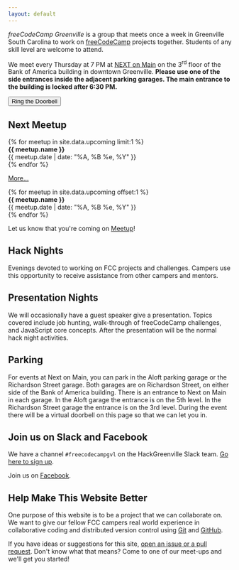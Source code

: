 ```yaml
---
layout: default
---
```

*freeCodeCamp Greenville* is a group that meets once a week in Greenville South
Carolina to work on [freeCodeCamp](https://www.freecodecamp.com/) projects
together. Students of any skill level are welcome to attend.

We meet every Thursday at 7 PM at [NEXT on
Main](http://www.greenvillenext.com/next-space-locations/next-main/) on the
3<sup>rd</sup> floor of the Bank of America building in downtown Greenville.
**Please use one of the side entrances inside the adjacent parking garages. The
main entrance to the building is locked after 6:30&nbsp;PM.**

<div><button id="doorbell">Ring the Doorbell</button></div>

<p id="doorbell-message"></p>

## Next Meetup

<div class="next-meetup">
{% for meetup in site.data.upcoming limit:1 %}
<div class="meetup">
<strong>{{ meetup.name }}</strong>
<br>
{{ meetup.date | date: "%A, %B %e, %Y" }}
</div>
{% endfor %}
</div>

<a href="#" id="show-future-meetups">More...</a>

<div class="future-meetups">
{% for meetup in site.data.upcoming offset:1 %}
<div class="meetup">
<strong>{{ meetup.name }}</strong>
<br>
{{ meetup.date | date: "%A, %B %e, %Y" }}
</div>
{% endfor %}
</div>

Let us know that you're coming on
[Meetup](https://www.meetup.com/Hack-Greenville/)!

## Hack Nights

Evenings devoted to working on FCC projects and challenges. Campers use this
opportunity to receive assistance from other campers and mentors.

## Presentation Nights

We will occasionally have a guest speaker give a presentation. Topics covered
include job hunting, walk-through of freeCodeCamp challenges, and JavaScript
core concepts. After the presentation will be the normal hack night activities.

## Parking

For events at Next on Main, you can park in the Aloft parking garage or the
Richardson Street garage. Both garages are on Richardson Street, on either side
of the Bank of America building. There is an entrance to Next on Main in each
garage. In the Aloft garage the entrance is on the 5th level. In the Richardson
Street garage the entrance is on the 3rd level. During the event there will be a
virtual doorbell on this page so that we can let you in.

## Join us on Slack and Facebook

We have a channel `#freecodecampgvl` on the HackGreenville Slack team. [Go here
to sign up](http://hackgreenville.com/).

Join us on
[Facebook](https://www.facebook.com/groups/free.code.camp.Greenville/).

## Help Make This Website Better

One purpose of this website is to be a project that we can collaborate on. We
want to give our fellow FCC campers real world experience in collaborative
coding and distributed version control using [Git](https://git-scm.com/) and
[GitHub](https://github.com/).

If you have ideas or suggestions for this site, [open an issue or a pull
request](https://github.com/freecodecamp-greenville/fcc-greenville-www). Don't
know what that means? Come to one of our meet-ups and we'll get you started!

<script>
document.getElementById('show-future-meetups').addEventListener('click', function(e) {
    console.log(e);
    document.querySelector('.future-meetups').style.display = 'block';
    e.preventDefault();
});
</script>
